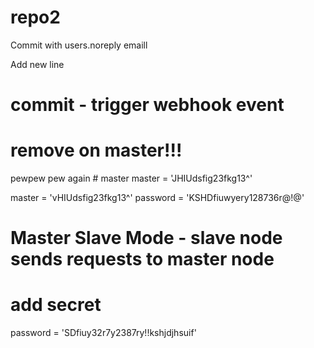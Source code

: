 # repo2

Commit with users.noreply emaill

Add new line
# commit - trigger webhook event

# remove on master!!!
pewpew pew again    # master
master = 'JHIUdsfig23fkg13^'

master = 'vHIUdsfig23fkg13^'
password = 'KSHDfiuwyery128736r@!@'

# Master Slave Mode - slave node sends requests to master node


# add secret
password = 'SDfiuy32r7y2387ry!!kshjdjhsuif'




